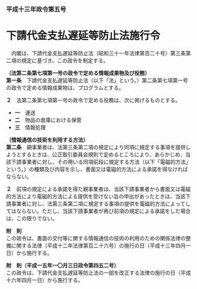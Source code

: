 ### 平成十三年政令第五号  
# 下請代金支払遅延等防止法施行令  
　内閣は、下請代金支払遅延等防止法（昭和三十一年法律第百二十号）第三条第二項の規定に基づき、この政令を制定する。  
  
**（法第二条第七項第一号の政令で定める情報成果物及び役務）**  
**第一条**　下請代金支払遅延等防止法（以下「法」という。）第二条第七項第一号の政令で定める情報成果物は、プログラムとする。  
  
**２**　法第二条第七項第一号の政令で定める役務は、次に掲げるものとする。  
* **一**　運送  
* **二**　物品の倉庫における保管  
* **三**　情報処理  
  
**（情報通信の技術を利用する方法）**  
**第二条**　親事業者は、法第三条第二項の規定により同項に規定する事項を提供しようとするときは、公正取引委員会規則で定めるところにより、あらかじめ、当該下請事業者に対し、その用いる同項前段に規定する方法（以下「電磁的方法」という。）の種類及び内容を示し、書面又は電磁的方法による承諾を得なければならない。  
  
**２**　前項の規定による承諾を得た親事業者は、当該下請事業者から書面又は電磁的方法により電磁的方法による提供を受けない旨の申出があったときは、当該下請事業者に対し、法第三条第二項に規定する事項の提供を電磁的方法によってしてはならない。ただし、当該下請事業者が再び前項の規定による承諾をした場合は、この限りでない。  
  
**附　則**  
この政令は、書面の交付等に関する情報通信の技術の利用のための関係法律の整備に関する法律（平成十二年法律第百二十六号）の施行の日（平成十三年四月一日）から施行する。  
  
**附　則（平成一五年一〇月三日政令第四五二号）**  
この政令は、下請代金支払遅延等防止法の一部を改正する法律の施行の日（平成十六年四月一日）から施行する。  
  
